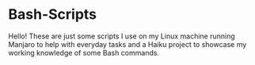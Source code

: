# Bash-Scripts
Hello! These are just some scripts I use on my Linux machine running Manjaro to help with everyday tasks and a Haiku project to showcase my working knowledge of some Bash commands.
